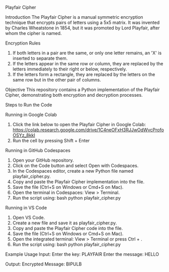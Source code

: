 Playfair Cipher

Introduction
The Playfair Cipher is a manual symmetric encryption technique that encrypts pairs of letters using a 5x5 matrix. It was invented by Charles Wheatstone in 1854, but it was promoted by Lord Playfair, after whom the cipher is named. 

Encryption Rules
1. If both letters in a pair are the same, or only one letter remains, an 'X' is inserted to separate them.
2. If the letters appear in the same row or column, they are replaced by the letters immediately to their right or below, respectively.
3. If the letters form a rectangle, they are replaced by the letters on the same row but in the other pair of columns.

Objective
This repository contains a Python implementation of the Playfair Cipher, demonstrating both encryption and decryption processes. 

Steps to Run the Code

Running in Google Colab
1. Click the link below to open the Playfair Cipher in Google Colab:
   https://colab.research.google.com/drive/1C4neOFxH3RJJwOdWvcProfoOSYz_8kkI   
2. Run the cell by pressing Shift + Enter

Running in GitHub Codespaces
1. Open your GitHub repository.
2. Click on the Code button and select Open with Codespaces.
3. In the Codespaces editor, create a new Python file named playfair_cipher.py.
4. Copy and paste the Playfair Cipher implementation into the file.
5. Save the file (Ctrl+S on Windows or Cmd+S on Mac).
6. Open the terminal in Codespaces: View > Terminal.
7. Run the script using:
   bash
   python playfair_cipher.py
   

Running in VS Code
1. Open VS Code.
2. Create a new file and save it as playfair_cipher.py.
3. Copy and paste the Playfair Cipher code into the file.
4. Save the file (Ctrl+S on Windows or Cmd+S on Mac).
5. Open the integrated terminal: View > Terminal or press Ctrl + \.
6. Run the script using:
   bash
   python playfair_cipher.py
   

Example Usage
Input:
Enter the key: PLAYFAIR
Enter the message: HELLO

Output:
Encrypted Message: BIPULB
